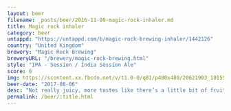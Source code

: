 ```yaml
---
layout: beer
filename: _posts/beer/2016-11-09-magic-rock-inhaler.md
title: Magic rock inhaler
category: beer
untappd: "https://untappd.com/b/magic-rock-brewing-inhaler/1442126"
country: "United Kingdom"
brewery: "Magic Rock Brewing"
breweryURL: "/brewery/magic-rock-brewing.html"
style: "IPA - Session / India Session Ale"
score: 6
img: https://scontent.xx.fbcdn.net/v/t1.0-0/q81/p480x480/20621903_10155494019303745_6180616107592366698_n.jpg?oh=cd78b4751d45d05dfb1d5abbfbc291f6&oe=5AE0CA6F
beer-date: "2017-08-06"
desc: "Not really juicy, more tastes like there’s a little bit of fruit juice behind the bitterness. Doesn’t really work well together. Gets better towards the end but misses the mark"
permalink: /beer/:title.html
---
```

